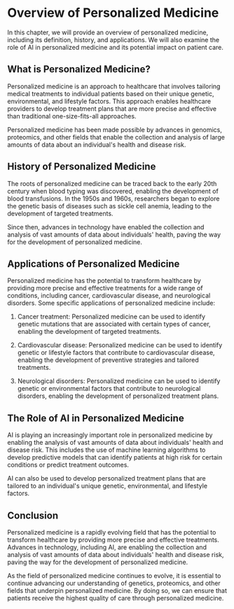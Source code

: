 Overview of Personalized Medicine
===============================================================================

In this chapter, we will provide an overview of personalized medicine, including its definition, history, and applications. We will also examine the role of AI in personalized medicine and its potential impact on patient care.

What is Personalized Medicine?
------------------------------

Personalized medicine is an approach to healthcare that involves tailoring medical treatments to individual patients based on their unique genetic, environmental, and lifestyle factors. This approach enables healthcare providers to develop treatment plans that are more precise and effective than traditional one-size-fits-all approaches.

Personalized medicine has been made possible by advances in genomics, proteomics, and other fields that enable the collection and analysis of large amounts of data about an individual's health and disease risk.

History of Personalized Medicine
--------------------------------

The roots of personalized medicine can be traced back to the early 20th century when blood typing was discovered, enabling the development of blood transfusions. In the 1950s and 1960s, researchers began to explore the genetic basis of diseases such as sickle cell anemia, leading to the development of targeted treatments.

Since then, advances in technology have enabled the collection and analysis of vast amounts of data about individuals' health, paving the way for the development of personalized medicine.

Applications of Personalized Medicine
-------------------------------------

Personalized medicine has the potential to transform healthcare by providing more precise and effective treatments for a wide range of conditions, including cancer, cardiovascular disease, and neurological disorders. Some specific applications of personalized medicine include:

1. Cancer treatment: Personalized medicine can be used to identify genetic mutations that are associated with certain types of cancer, enabling the development of targeted treatments.

2. Cardiovascular disease: Personalized medicine can be used to identify genetic or lifestyle factors that contribute to cardiovascular disease, enabling the development of preventive strategies and tailored treatments.

3. Neurological disorders: Personalized medicine can be used to identify genetic or environmental factors that contribute to neurological disorders, enabling the development of personalized treatment plans.

The Role of AI in Personalized Medicine
---------------------------------------

AI is playing an increasingly important role in personalized medicine by enabling the analysis of vast amounts of data about individuals' health and disease risk. This includes the use of machine learning algorithms to develop predictive models that can identify patients at high risk for certain conditions or predict treatment outcomes.

AI can also be used to develop personalized treatment plans that are tailored to an individual's unique genetic, environmental, and lifestyle factors.

Conclusion
----------

Personalized medicine is a rapidly evolving field that has the potential to transform healthcare by providing more precise and effective treatments. Advances in technology, including AI, are enabling the collection and analysis of vast amounts of data about individuals' health and disease risk, paving the way for the development of personalized medicine.

As the field of personalized medicine continues to evolve, it is essential to continue advancing our understanding of genetics, proteomics, and other fields that underpin personalized medicine. By doing so, we can ensure that patients receive the highest quality of care through personalized medicine.


